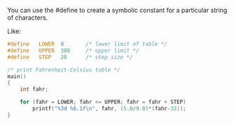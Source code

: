 You can use the #define to create a symbolic constant for a particular string of characters.

Like:

```C
#define   LOWER  0       /* lower limit of table */
#define   UPPER  300     /* upper limit */
#define   STEP   20      /* step size */

/* print Fahrenheit-Celsius table */
main()
{
    int fahr;

    for (fahr = LOWER; fahr <= UPPER; fahr = fahr + STEP)
        printf("%3d %6.1f\n", fahr, (5.0/9.0)*(fahr-32));
}
```